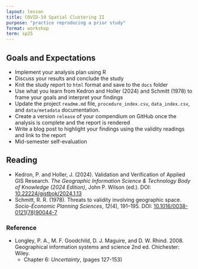 ```yaml
---
layout: lesson
title: COVID-19 Spatial Clustering II
purpose: "practice reproducing a prior study"
format: workshop
term: sp25
---
```


## Goals and Expectations

- Implement your analysis plan using R
- Discuss your results and conclude the study
- Knit the study report to `html` format and save to the `docs` folder 
- Use what you learn from Kedron and Holler (2024) and Schmitt (1978) to frame your goals and interpret your findings
- Update the project `readme.md` file, `procedure_index.csv`, `data_index.csv`, and `data/metadata` documentation.
- Create a version `release` of your compendium on GitHub once the analysis is complete and the report is rendered
- Write a blog post to highlight your findings using the validity readings and link to the report
- Mid-semester self-evaluation

## Reading

- Kedron, P. and Holler, J. (2024).  Validation and Verification of Applied GIS Research. *The Geographic Information Science & Technology Body of Knowledge (2024 Edition)*, John P. Wilson (ed.). DOI: [10.22224/gistbok/2024.1.13](https://doi.org/10.22224/gistbok/2024.1.13)
- Schmitt, R. R. (1978). Threats to validity involving geographic space. *Socio-Economic Planning Sciences*, *12*(4), 191–195. DOI: [10.1016/0038-0121(78)90044-7](https://doi.org/10.1016/0038-0121(78)90044-7)

### Reference

- Longley, P. A., M. F. Goodchild, D. J. Maguire, and D. W. Rhind. 2008. Geographical information systems and science 2nd ed. Chichester: Wiley.
  - Chapter 6: *Uncertainty*, (pages 127-153)


